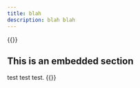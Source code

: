 ```yaml
---
title: blah
description: blah blah
---
```


{{<notice snack>}}

## This is an embedded section

test test test.
{{</notice>}}